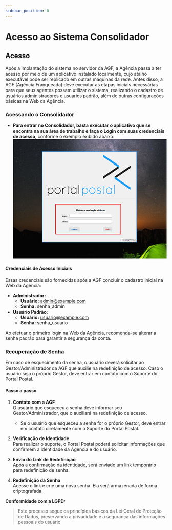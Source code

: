 ```yaml
---
sidebar_position: 0
---
```


# Acesso ao Sistema Consolidador

## Acesso

Após a implantação do sistema no servidor da AGF, a Agência passa a ter acesso por meio de um aplicativo instalado localmente, cujo atalho executável pode ser replicado em outras máquinas da rede. Antes disso, a AGF (Agência Franqueada) deve executar as etapas iniciais necessárias para que seus agentes possam utilizar o sistema, realizando o cadastro de usuários administradores e usuários padrão, além de outras configurações básicas na Web da Agência.

### Acessando o Consolidador

- **Para entrar no Consolidador, basta executar o aplicativo que se encontra na sua área de trabalho e faça o Login com suas credenciais de acesso**, conforme o exemplo exibido abaixo:  
  [![Login Consolidador](../../static/img/consolidador/login.png "Faça login no consolidador com suas credenciais de acesso")](https://guilhermefoliveira.github.io/scc4/assets/images/login-a5f8c2cbcc89d1a8fe5493fb3a78ccea.png)

#### Credenciais de Acesso Iniciais

Essas credenciais são fornecidas após a AGF concluir o cadastro inicial na Web da Agência:

- **Administrador:**
  - **Usuário:** [admin@example.com](mailto:admin@example.com)
  - **Senha:** senha_admin
- **Usuário Padrão:**
  - **Usuário:** [usuario@example.com](mailto:usuario@example.com)
  - **Senha:** senha_usuario

Ao efetuar o primeiro login na Web da Agência, recomenda-se alterar a senha padrão para garantir a segurança da conta.

### Recuperação de Senha

Em caso de esquecimento da senha, o usuário deverá solicitar ao Gestor/Administrador da AGF que auxilie na redefinição de acesso. Caso o usuário seja o próprio Gestor, deve entrar em contato com o Suporte do Portal Postal.

#### Passo a passo

1. **Contato com a AGF**  
   O usuário que esqueceu a senha deve informar seu Gestor/Administrador, que o auxiliará na redefinição de acesso.  
   - Se o usuário que esqueceu a senha for o próprio Gestor, deve entrar em contato diretamente com o Suporte do Portal Postal.

2. **Verificação de Identidade**  
   Para realizar o suporte, o Portal Postal poderá solicitar informações que confirmem a identidade da Agência e do usuário.

3. **Envio do Link de Redefinição**  
   Após a confirmação da identidade, será enviado um link temporário para redefinição de senha.

4. **Redefinição da Senha**  
   Acesse o link e crie uma nova senha. Ela será armazenada de forma criptografada.

**Conformidade com a LGPD:**  
> Este processo segue os princípios básicos da Lei Geral de Proteção de Dados, preservando a privacidade e a segurança das informações pessoais do usuário.